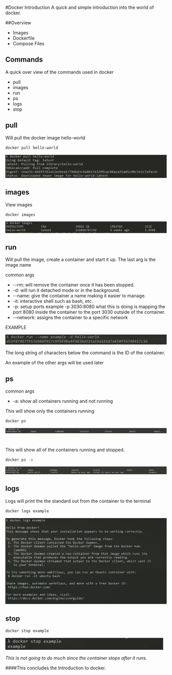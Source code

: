 #Docker Introduction
A quick and simple introduction into the world of docker.

##Overview 
* Images
* Dockerfile
* Compose Files


## Commands
A quick over view of the commands used in docker
* pull
* images
* run
* ps
* logs
* stop

## pull
Will pull the docker image hello-world
```bash
docker pull hello-world
```
![Pulling hello world](images/hw1.PNG)

## images
View images
```bash
docker images 
```
![Images view](images/hw2.PNG)

## run
Will pull the image, create a container and start it up. The last arg is the image name 

common args
* --rm: will remove the container once it has been stopped.
* -d: will run it detached mode or in the background.
* --name: give the container a name making it easier to manage.
* -it: interactive shell such as bash, etc.
* -p: setup ports example -p 3030:8080 what this is doing is mapping the port 8080 inside the container to the port 3030 outside of the container.
* --network: assigns the container to a specific network


EXAMPLE

![run view](images/hw3.PNG)

The long string of characters below the command is the ID of the container.

An example of the other args will be used later

## ps
common args
* -a: show all containers running and not running

This will show only the containers running

```bash
docker ps
```

![ps view](images/hw4.PNG)

#

This will show all of the containers running and stopped.

```bash
docker ps -a
```

![ps view](images/hw5.PNG)

## logs
Logs will print the the standard out from the container to the terminal
```bash
docker logs example
```
![ps view](images/hw6.PNG)

## stop
```bash
docker stop example
```
![ps view](images/hw7.PNG)

*This is not going to do much since the container stops after it runs.*

####This concludes the Introduction to docker.
